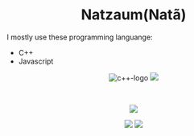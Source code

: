 <h1 align="center">Natzaum(Natã)</h1>

I mostly use these programming languange:

-   C++
-   Javascript

<p align="center">
   <img src="https://img.shields.io/badge/C++-1572B6?style=for-the-badge&logo=c++3&logoColor=white" alt="c++-logo"/>
   <img src="https://img.shields.io/badge/javascript-e2cc73?style=for-the-badge&logo=javascript&logoColor=fffef9"/>
<p>

<br>

<p align="center"> 
<img src="https://github-readme-streak-stats.herokuapp.com/?user=Natzaum&theme=dark&hide_border=false">
</p>

<p align="center">
   <img src="https://github-readme-stats.vercel.app/api?username=Natzaum&theme=dark&hide_border=false&include_all_commits=true&count_private=false">
   <img src="https://github-readme-stats.vercel.app/api/top-langs/?username=Natzaum&theme=dark&hide_border=false&include_all_commits=true&count_priva">
</p>

</details>
